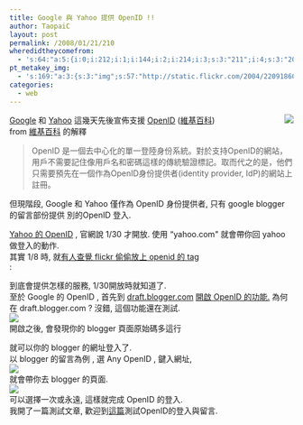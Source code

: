 ```yaml
---
title: Google 與 Yahoo 提供 OpenID !!
author: TaopaiC
layout: post
permalink: /2008/01/21/210
wheredidtheycomefrom:
  - 's:64:"a:5:{i:0;i:212;i:1;i:144;i:2;i:214;i:3;s:3:"211";i:4;s:3:"209";}";'
pt_metakey_img:
  - 's:169:"a:3:{s:3:"img";s:57:"http://static.flickr.com/2004/2209186032_4de6635e4c_m.jpg";s:3:"alt";s:0:"";s:3:"url";s:53:"http://www.flickr.com/photos/69004123@N00/2209186032/";}";'
categories:
  - web
---
```

[<img src="http://static.flickr.com/2004/2209186032_4de6635e4c_m.jpg" align="right" border="0" />][1][][2][Google][3] 和 [Yahoo][4] 這幾天先後宣佈支援 [OpenID][5] ([維基百科][6])  
from [維基百科][6] 的解釋

> OpenID 是一個去中心化的單一登陸身份系統。對於支持OpenID的網站，用戶不需要記住像用戶名和密碼這樣的傳統驗證標記。取而代之的是，他們只需要預先在一個作為OpenID身份提供者(identity provider, IdP)的網站上註冊。

但現階段, Google 和 Yahoo 僅作為 OpenID 身份提供者, 只有 google blogger 的留言部份提供 別的OpenID 登入.<!--more-->

  
[Yahoo 的 OpenID][7] , 官網說 1/30 才開放. 使用 &#8220;yahoo.com" 就會帶你回 yahoo 做登入的動作.  
其實 1/8 時, 就[有人查覺 flickr 偷偷放上 openid 的 tag][8]  
:

> <link rel="openid2.provider" href="https://open.login.yahooapis.com/openid/op/auth" />
> 
到底會提供怎樣的服務, 1/30開放時就知道了.  
至於 Google 的 OpenID , 首先到 [draft.blogger.com][9] [開啟 OpenID 的功能.][10] 為何在 draft.blogger.com ? 沒錯, 這個功能還在測試.  
[][11][<img src="http://static.flickr.com/2113/2209166222_c1c4c2a460_d.jpg" border="0" />][11]  
開啟之後, 會發現你的 blogger 頁面原始碼多這行

> <link rel="openid.server" href="http://draft.blogger.com/openid-server.g" />
> 
就可以你的 blogger 的網址登入了.  
以 blogger 的留言為例 , 選 Any OpenID , 鍵入網址,  
[<img src="http://static.flickr.com/2219/2209166336_17702c7247_m.jpg" border="0" />][12]  
就會帶你去 blogger 的頁面.  
[<img src="http://static.flickr.com/2108/2208370481_4536e456dd_m.jpg" border="0" />][13]  
可以選擇一次或永遠, 這樣就完成 OpenID 的登入.  
我開了一篇測試文章, 歡迎到[這篇][14]測試OpenID的登入與留言.

 [1]: http://www.flickr.com/photos/69004123@N00/2209186032/ "OpenID logo"
 [2]: http://www.flickr.com/photos/69004123@N00/2209179010/ "OpenID logo"
 [3]: http://bloggerindraft.blogspot.com/2008/01/new-feature-blogger-as-openid-provider.html
 [4]: http://yhoo.client.shareholder.com/press/releasedetail.cfm?ReleaseID=287698
 [5]: http://openid.net/
 [6]: http://zh.wikipedia.org/wiki/OpenID
 [7]: http://openid.yahoo.com/
 [8]: http://www.readwriteweb.com/archives/flickr_to_authenticate_openid.php
 [9]: http://draft.blogger.com/
 [10]: http://draft.blogger.com/edit-profile.g
 [11]: http://www.flickr.com/photos/69004123@N00/2209166222/ "Blogger in draft: Edit User Profile"
 [12]: http://www.flickr.com/photos/69004123@N00/2209166336/ "blogger open comment"
 [13]: http://www.flickr.com/photos/69004123@N00/2208370481/ "Google Blogger OpenID"
 [14]: http://taopaictest.blogspot.com/2008/01/openid-test.html